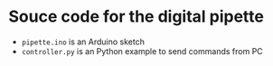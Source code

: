 # Souce code for the digital pipette

- `pipette.ino` is an Arduino sketch
- `controller.py` is an Python example to send commands from PC
